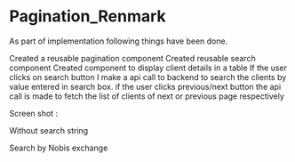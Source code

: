 # Pagination_Renmark


 As part of implementation following things have been done.

 Created a reusable pagination component
Created reusable search component
Created component to display client details in a table
If the user clicks on search button I make a api call to backend to search the clients by value entered in search box.
if the user clicks  previous/next button the api call is made to fetch the list of clients of next or previous page respectively
 

Screen shot : 

Without search string

 

 
Search by Nobis exchange

 
